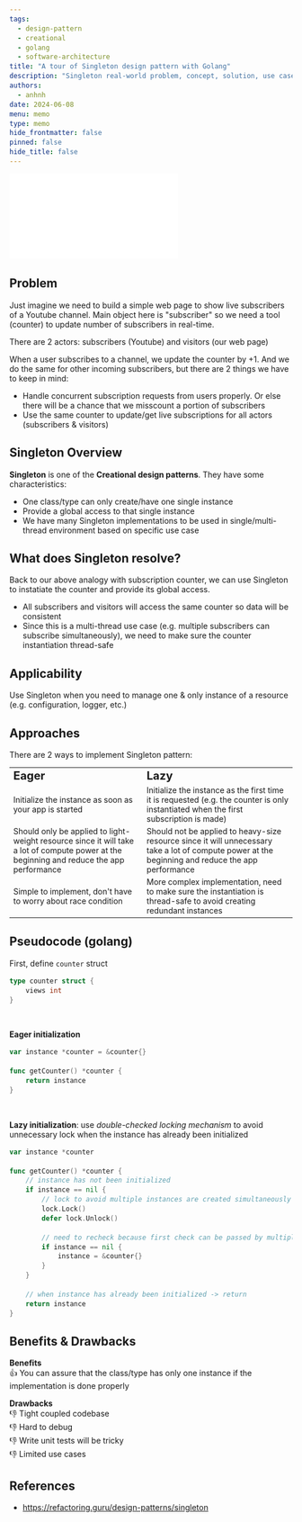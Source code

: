 ```yaml
---
tags: 
  - design-pattern
  - creational
  - golang
  - software-architecture
title: "A tour of Singleton design pattern with Golang"
description: "Singleton real-world problem, concept, solution, use cases, implementations, pros & cons, references"
authors:
  - anhnh
date: 2024-06-08
menu: memo
type: memo
hide_frontmatter: false
pinned: false
hide_title: false
---
```


![](assets/singleton-design-pattern.pdf)

## Problem

Just imagine we need to build a simple web page to show live subscribers of a Youtube channel. Main object here is "subscriber" so we need a tool (counter) to update number of subscribers in real-time.

There are 2 actors: subscribers (Youtube) and visitors (our web page)

When a user subscribes to a channel, we update the counter by +1. And we do the same for other incoming subscribers, but there are 2 things we have to keep in mind:

- Handle concurrent subscription requests from users properly. Or else there will be a chance that we misscount a portion of subscribers
- Use the same counter to update/get live subscriptions for all actors (subscribers & visitors)

## Singleton Overview

**Singleton** is one of the **Creational design patterns**. They have some characteristics:

- One class/type can only create/have one single instance
- Provide a global access to that single instance
- We have many Singleton implementations to be used in single/multi-thread environment based on specific use case

## What does Singleton resolve?

Back to our above analogy with subscription counter, we can use Singleton to instatiate the counter and provide its global access.

- All subscribers and visitors will access the same counter so data will be consistent
- Since this is a multi-thread use case (e.g. multiple subscribers can subscribe simultaneously), we need to make sure the counter instantiation thread-safe

## Applicability

Use Singleton when you need to manage one & only instance of a resource (e.g. configuration, logger, etc.)

## Approaches

There are 2 ways to implement Singleton pattern:

<table border="0">
	<tr>
    <td><b style="font-size:20px">Eager</b></td>
    <td><b style="font-size:20px">Lazy</b></td>
	</tr>
	<tr>
		<td>Initialize the instance as soon as your app is started</td>
		<td>Initialize the instance as the first time it is requested (e.g. the counter is only instantiated when the first subscription is made)</td>
	</tr>
	<tr>
		<td>Should only be applied to light-weight resource since it will take a lot of compute power at the beginning and reduce the app performance</td>
		<td>Should not be applied to heavy-size resource since it will unnecessary take a lot of compute power at the beginning and reduce the app performance</td>
 	</tr>
 	<tr>
 		<td>Simple to implement, don't have to worry about race condition</td>
		<td>More complex implementation, need to make sure the instantiation is thread-safe to avoid creating redundant instances</td>
 	</tr>
</table>

## Pseudocode (golang)

First, define `counter` struct

```go
type counter struct {
	views int
}
```

<br/>

**Eager initialization**

```go
var instance *counter = &counter{}

func getCounter() *counter {
	return instance
}
```

<br/>

**Lazy initialization**: use _double-checked locking mechanism_ to avoid unnecessary lock when the instance has already been initialized

```go
var instance *counter

func getCounter() *counter {
	// instance has not been initialized
	if instance == nil {
		// lock to avoid multiple instances are created simultaneously by multi threads
		lock.Lock()
		defer lock.Unlock()

		// need to recheck because first check can be passed by multiple gorountines
		if instance == nil {
			instance = &counter{}
		}
	}

	// when instance has already been initialized -> return
	return instance
}
```

## Benefits & Drawbacks

**Benefits**<br/>
👍 You can assure that the class/type has only one instance if the implementation is done properly

**Drawbacks**<br/>
👎 Tight coupled codebase<br/>
👎 Hard to debug<br/>
👎 Write unit tests will be tricky<br/>
👎 Limited use cases<br/>

## References
- https://refactoring.guru/design-patterns/singleton
